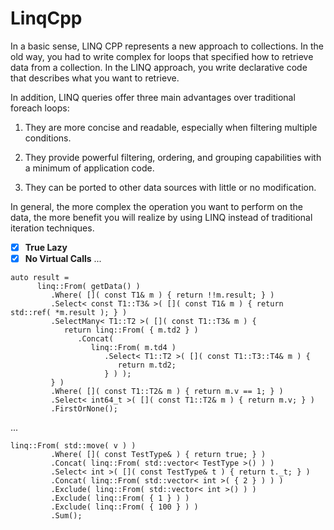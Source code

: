 # LinqCpp

In a basic sense, LINQ CPP represents a new approach to collections. 
In the old way, you had to write complex for loops that specified how to retrieve data from a collection. 
In the LINQ approach, you write declarative code that describes what you want to retrieve.

In addition, LINQ queries offer three main advantages over traditional foreach loops:

1. They are more concise and readable, especially when filtering multiple conditions.

2. They provide powerful filtering, ordering, and grouping capabilities with a minimum of application code.

3. They can be ported to other data sources with little or no modification.

In general, the more complex the operation you want to perform on the data, the more benefit you will realize by using LINQ instead of traditional iteration techniques.

- [x] **True Lazy**
- [x] **No Virtual Calls**
...
```
auto result =
      linq::From( getData() )
         .Where( []( const T1& m ) { return !!m.result; } )
         .Select< const T1::T3& >( []( const T1& m ) { return std::ref( *m.result ); } )
         .SelectMany< T1::T2 >( []( const T1::T3& m ) {
            return linq::From( { m.td2 } )
               .Concat(
                  linq::From( m.td4 )
                     .Select< T1::T2 >( []( const T1::T3::T4& m ) {
                        return m.td2;
                     } ) );
         } )
         .Where( []( const T1::T2& m ) { return m.v == 1; } )
         .Select< int64_t >( []( const T1::T2& m ) { return m.v; } )
         .FirstOrNone();
```
...
```
linq::From( std::move( v ) )
         .Where( []( const TestType& ) { return true; } )
         .Concat( linq::From( std::vector< TestType >() ) )
         .Select< int >( []( const TestType& t ) { return t._t; } )
         .Concat( linq::From( std::vector< int >( { 2 } ) ) )
         .Exclude( linq::From( std::vector< int >() ) )
         .Exclude( linq::From( { 1 } ) )
         .Exclude( linq::From( { 100 } ) )
         .Sum();
```
